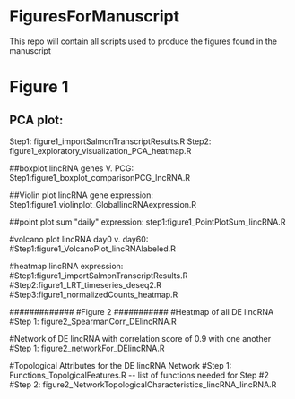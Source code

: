 
# FiguresForManuscript

This repo will contain all scripts used to produce the figures found in the manuscript

# Figure 1

## PCA plot: 
Step1: figure1_importSalmonTranscriptResults.R 
Step2: figure1_exploratory_visualization_PCA_heatmap.R

##boxplot lincRNA genes V. PCG:
Step1:figure1_boxplot_comparisonPCG_lncRNA.R

##Violin plot lincRNA gene expression:
Step1:figure1_violinplot_GloballincRNAexpression.R

##point plot sum "daily" expression:
step1:figure1_PointPlotSum_lincRNA.R

#volcano plot lincRNA day0 v. day60:
#Step1:figure1_VolcanoPlot_lincRNAlabeled.R

#heatmap lincRNA expression:
#Step1:figure1_importSalmonTranscriptResults.R 
#Step2:figure1_LRT_timeseries_deseq2.R
#Step3:figure1_normalizedCounts_heatmap.R

#############
#Figure 2
###########
#Heatmap of all DE lincRNA
#Step 1: figure2_SpearmanCorr_DElincRNA.R

#Network of DE lincRNA with correlation score of 0.9 with one another 
#Step 1: figure2_networkFor_DElincRNA.R

#Topological Attributes for the DE lincRNA Network 
#Step 1: Functions_TopolgicalFeatures.R -- list of functions needed for Step #2
#Step 2: figure2_NetworkTopologicalCharacteristics_lincRNA_lincRNA.R
